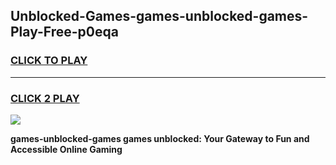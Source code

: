 
## Unblocked-Games-games-unblocked-games-Play-Free-p0eqa
<h3>
<a href="https://premium76.site?title=games-unblocked-games&ref=15A">CLICK TO PLAY</a></h3>
<hr>

<h3>
<a href="https://premium76.site?title=games-unblocked-games&ref=15A">CLICK 2 PLAY</a>
  
</h3>

<a href="https://premium76.site?title=games-unblocked-games&ref=15A"><img src="https://clearcache.store/games.png"></a>


**games-unblocked-games games unblocked: Your Gateway to Fun and Accessible Online Gaming**
